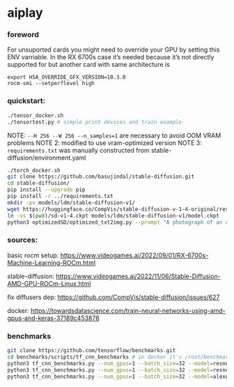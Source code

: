 # aiplay

### foreword

For unsuported cards you might need to override your GPU by setting this ENV varriable. In the RX 6700s case it’s needed because it’s not directly supported for but another card with same architecture is

```
export HSA_OVERRIDE_GFX_VERSION=10.3.0
rocm-smi --setperflevel high
```

### quickstart:

```bash
./tensor_docker.sh
./tensortest.py # simple print devices and train example
```

NOTE: `--H 256 --W 256 --n_samples=1` are necessary to avoid OOM VRAM problems
NOTE 2: modified to use vram-optimized version
NOTE 3: `requirements.txt` was manually constructed from stable-diffusion/environment.yaml

```bash
./torch_docker.sh
git clone https://github.com/basujindal/stable-diffusion.git
cd stable-diffusion/
pip install --upgrade pip
pip install -r ../requirements.txt
mkdir -pv models/ldm/stable-diffusion-v1/
wget https://huggingface.co/CompVis/stable-diffusion-v-1-4-original/resolve/main/sd-v1-4.ckpt
ln -vs $(pwd)/sd-v1-4.ckpt models/ldm/stable-diffusion-v1/model.ckpt
python3 optimizedSD/optimized_txt2img.py --prompt "A photograph of an astronaut riding a horse" --H 512 --W 512 --seed 1 --n_iter 2 --n_samples 1 --ddim_steps 50
```


### sources:

basic rocm setup: https://www.videogames.ai/2022/09/01/RX-6700s-Machine-Learning-ROCm.html

stable-diffusion: https://www.videogames.ai/2022/11/06/Stable-Diffusion-AMD-GPU-ROCm-Linux.html

fix diffusers dep: https://github.com/CompVis/stable-diffusion/issues/627

docker: https://towardsdatascience.com/train-neural-networks-using-amd-gpus-and-keras-37189c453878


### benchmarks

```bash
git clone https://github.com/tensorflow/benchmarks.git
cd benchmarks/scripts/tf_cnn_benchmarks # in docker it's /root/benchmarks/scripts/tf_cnn_benchmarks
python3 tf_cnn_benchmarks.py --num_gpus=1 --batch_size=32 --model=resnet50 # ~130 images/sec
python3 tf_cnn_benchmarks.py --num_gpus=1 --batch_size=32 --model=resnet50 --use_fp16 # ~173 images/sec
python3 tf_cnn_benchmarks.py --num_gpus=1 --batch_size=32 --model=alexnet # ~1000 images/sec
```
